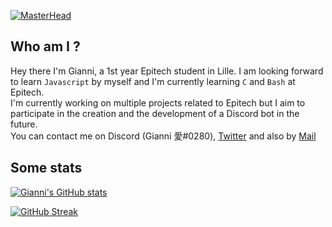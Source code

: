 [![MasterHead](https://cdn.discordapp.com/attachments/507551445021753370/1043140733223321600/banner_1.png)](https://github.com/CapucheGianni)

## Who am I ?
Hey there I'm Gianni, a 1st year Epitech student in Lille. I am looking forward to learn `Javascript` by myself and I'm currently learning `C` and `Bash` at Epitech.  
I'm currently working on multiple projects related to Epitech but I aim to participate in the creation and the development of a Discord bot in the future.  
You can contact me on Discord (Gianni 愛#0280), [Twitter](https://twitter.com/CapucheGianni) and also by [Mail](mailto:gianni.henriques@gmail.com)

## Some stats

[![Gianni's GitHub stats](https://github-readme-stats.vercel.app/api?username=capuchegianni&hide=stars,issues&count_private=true&show_icons=true&theme=tokyonight)](https://github.com/anuraghazra/github-readme-stats)

[![GitHub Streak](http://github-readme-streak-stats.herokuapp.com?user=capuchegianni&theme=tokyonight&border_radius=3)](https://git.io/streak-stats)

<!--
**CapucheGianni/CapucheGianni** is a ✨ _special_ ✨ repository because its `README.md` (this file) appears on your GitHub profile.

Here are some ideas to get you started:

- 🔭 I’m currently working on ...
- 🌱 I’m currently learning ...
- 👯 I’m looking to collaborate on ...
- 🤔 I’m looking for help with ...
- 💬 Ask me about ...
- 📫 How to reach me: ...
- 😄 Pronouns: ...
- ⚡ Fun fact: ...
-->
